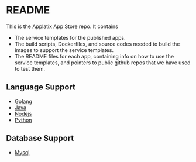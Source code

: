 # README #

This is the Applatix App Store repo. It contains

* The service templates for the published apps.
* The build scripts, Dockerfiles, and source codes needed to build the images to support the service templates.
* The README files for each app, containing info on how to use the service templates, and pointers to public github repos that we have used to test them.

## Language Support

* [Golang](golang/README.md)
* [Java](java/README.md)
* [Nodejs](nodejs/README.md)
* [Python](python/README.md)

## Database Support

* [Mysql](mysql/README.md)
